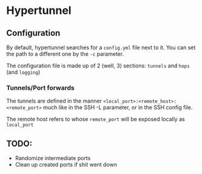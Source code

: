 # Hypertunnel

## Configuration
By default, hypertunnel searches for a `config.yml` file next to it. You can set the path to a different one by the `-c` parameter.

The configuration file is made up of 2 (well, 3) sections: `tunnels` and `hops` (and `logging`)

### Tunnels/Port forwards
The tunnels are defined in the manner `<local_port>:<remote_host>:<remote_port>` much like in the SSH -L parameter, or in the SSH config file.

The remote host refers to whose `remote_port` will be exposed locally as `local_port`


## TODO:
- Randomize intermediate ports
- Clean up created ports if shit went down
